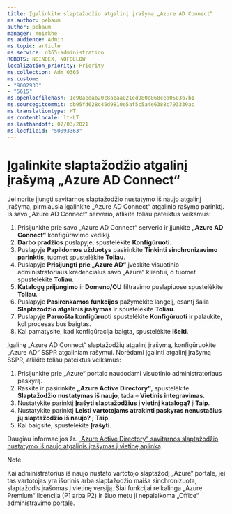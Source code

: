 ```yaml
---
title: Įgalinkite slaptažodžio atgalinį įrašymą „Azure AD Connect“
ms.author: pebaum
author: pebaum
manager: mnirkhe
ms.audience: Admin
ms.topic: article
ms.service: o365-administration
ROBOTS: NOINDEX, NOFOLLOW
localization_priority: Priority
ms.collection: Adm_O365
ms.custom:
- "9002933"
- "5615"
ms.openlocfilehash: 1e90aedab20c8abaa021ed980e868cea0503b7b1
ms.sourcegitcommit: db95fd628c45d9810e5af5c5a4e6388c793339ac
ms.translationtype: HT
ms.contentlocale: lt-LT
ms.lasthandoff: 02/03/2021
ms.locfileid: "50093363"
---
```

# <a name="enable-password-writeback-in-azure-ad-connect"></a>Įgalinkite slaptažodžio atgalinį įrašymą „Azure AD Connect“

Jei norite įjungti savitarnos slaptažodžio nustatymo iš naujo atgalinį įrašymą, pirmiausia įgalinkite „Azure AD Connect“ atgalinio rašymo parinktį. Iš savo „Azure AD Connect“ serverio, atlikite toliau pateiktus veiksmus:

1. Prisijunkite prie savo „Azure AD Connect“ serverio ir įjunkite **„Azure AD Connect“** konfigūravimo vediklį.
2. **Darbo pradžios** puslapyje, spustelėkite **Konfigūruoti**.
3. Puslapyje **Papildomos užduotys** pasirinkite **Tinkinti sinchronizavimo parinktis**, tuomet spustelėkite **Toliau**.
4. Puslapyje **Prisijungti prie „Azure AD“** įveskite visuotinio administratoriaus kredencialus savo „Azure“ klientui, o tuomet spustelėkite **Toliau**.
5. **Katalogų prijungimo** ir **Domeno/OU** filtravimo puslapiuose spustelėkite **Toliau**.
6. Puslapyje **Pasirenkamos funkcijos** pažymėkite langelį, esantį šalia **Slaptažodžio atgalinis įrašymas** ir spustelėkite **Toliau**.
7. Puslapyje **Paruošta konfigūruoti** spustelėkite **Konfigūruoti** ir palaukite, kol procesas bus baigtas.
8. Kai pamatysite, kad konfigūracija baigta, spustelėkite **Išeiti**.

Įgalinę „Azure AD Connect“ slaptažodžių atgalinį įrašymą, konfigūruokite „Azure AD“ SSPR atgaliniam rašymui.  Norėdami įgalinti atgalinį įrašymą SSPR, atlikite toliau pateiktus veiksmus:

1. Prisijunkite prie „Azure“ portalo naudodami visuotinio administratoriaus paskyrą.
2. Raskite ir pasirinkite **„Azure Active Directory“**, spustelėkite **Slaptažodžio nustatymas iš naujo**, tada – **Vietinis integravimas**.
3. Nustatykite parinktį **Įrašyti slaptažodžius į vietinį katalogą?** į **Taip**.
4. Nustatykite parinktį **Leisti vartotojams atrakinti paskyras nenustačius jų slaptažodžio iš naujo?** į **Taip**.
5. Kai baigsite, spustelėkite **Įrašyti**.

Daugiau informacijos žr. [„Azure Active Directory“ savitarnos slaptažodžio nustatymo iš naujo atgalinis įrašymas į vietinę aplinką](https://docs.microsoft.com/azure/active-directory/authentication/tutorial-enable-sspr-writeback).

> [!NOTE]
>  Kai administratorius iš naujo nustato vartotojo slaptažodį „Azure“ portale, jei tas vartotojas yra išorinis arba slaptažodžio maiša sinchronizuota, slaptažodis įrašomas į vietinę versiją. Šiai funkcijai reikalinga „Azure Premium“ licencija (P1 arba P2) ir šiuo metu ji nepalaikoma „Office“ administravimo portale.
